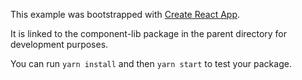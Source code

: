 This example was bootstrapped with [Create React App](https://github.com/facebook/create-react-app).

It is linked to the component-lib package in the parent directory for development purposes.

You can run `yarn install` and then `yarn start` to test your package.
